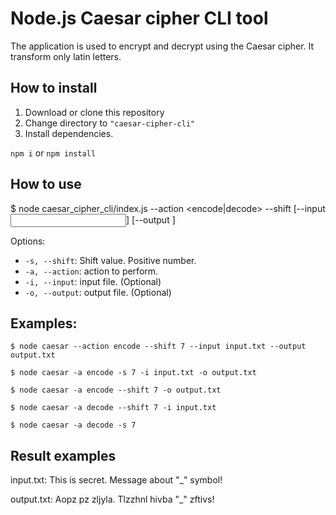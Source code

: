 # Node.js Caesar cipher CLI tool

The application is used to encrypt and decrypt using the Caesar cipher.
It transform only latin letters.

## How to install

1. Download or clone this repository
2. Change directory to `"caesar-cipher-cli"`
3. Install dependencies.

`npm i` or `npm install`

## How to use

$ node caesar_cipher_cli/index.js --action <encode|decode> --shift <number> [--input <input>] [--output <output>]

Options:

* `-s, --shift`: Shift value. Positive number.
* `-a, --action`: action to perform.
* `-i, --input`: input file. (Optional)
* `-o, --output`: output file. (Optional)

## Examples:

`$ node caesar --action encode --shift 7 --input input.txt --output output.txt`

`$ node caesar -a encode -s 7 -i input.txt -o output.txt`

`$ node caesar -a encode --shift 7 -o output.txt`

`$ node caesar -a decode --shift 7 -i input.txt`

`$ node caesar -a decode -s 7`

## Result examples

input.txt: This is secret. Message about "_" symbol!

output.txt: Aopz pz zljyla. Tlzzhnl hivba "_" zftivs!